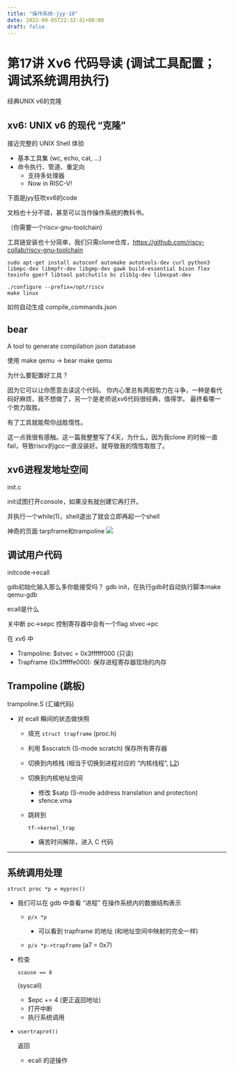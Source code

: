 ```yaml
---
title: "操作系统-jyy-18"
date: 2022-09-05T22:32:41+08:00
draft: false
---
```


# 第17讲 Xv6 代码导读 (调试工具配置；调试系统调用执行)

经典UNIX v6的克隆

## xv6: UNIX v6 的现代 “克隆”

接近完整的 UNIX Shell 体验

- 基本工具集 (wc, echo, cat, ...)
- 命令执行、管道、重定向
  - 支持多处理器
  - Now in RISC-V!



下面是jyy狂吹xv6的code

文档也十分不错，甚至可以当作操作系统的教科书。

（你需要一个riscv-gnu-toolchain)

工具链安装也十分简单，我们只需clone仓库，https://github.com/riscv-collab/riscv-gnu-toolchain

```
sudo apt-get install autoconf automake autotools-dev curl python3 libmpc-dev libmpfr-dev libgmp-dev gawk build-essential bison flex texinfo gperf libtool patchutils bc zlib1g-dev libexpat-dev

./configure --prefix=/opt/riscv
make linux
```
如何自动生成 compile_commands.json
## bear 
A tool to generate compilation json database

使用
make qemu -> bear make qemu

为什么要配置好工具？

因为它可以让你愿意去读这个代码。
你内心里总有两股势力在斗争，一种是看代码好麻烦，我不想做了，另一个是老师说xv6代码很经典，值得学。
最终看哪一个势力取胜。

有了工具就能帮你战胜惰性。

这一点我很有感触。这一篇我整整写了4天，为什么，因为我clone 的时候一直fail，导致riscv的gcc一直没装好。就导致我的惰性取胜了。

## xv6进程发地址空间
init.c

init试图打开console，如果没有就创建它再打开。

并执行一个while(1)，shell退出了就会立即再起一个shell

神奇的页面 tarpframe和trampoline
![](https://jyywiki.cn/pages/OS/img/xv6-process-memory.png)

## 调试用户代码
initcode->ecall

gdb初始化输入那么多你能接受吗？
gdb init，在执行gdb时自动执行脚本make qemu-gdb

ecall是什么

关中断 pc->sepc 控制寄存器中会有一个flag stvec->pc

在 xv6 中

- Trampoline: $stvec = 0x3ffffff000 (只读)
- Trapframe (0x3fffffe000): 保存进程寄存器现场的内存

## Trampoline (跳板)

trampoline.S (汇编代码)

- 对 ecall 瞬间的状态做快照

  - 填充 `struct trapframe` (proc.h)

  - 利用 $sscratch (S-mode scratch) 保存所有寄存器

  - 切换到内核栈 (相当于切换到进程对应的 “内核线程”, [L2](https://jyywiki.cn/OS/2022/labs/L2))

  - 切换到内核地址空间

    - 修改 $satp (S-mode address translation and protection)
    - sfence.vma

  - 跳转到

     

    ```
    tf->kernel_trap
    ```

    - 痛苦时间解除，进入 C 代码

------

## 系统调用处理

```
struct proc *p = myproc()
```

- 我们可以在 gdb 中查看 “进程” 在操作系统内的数据结构表示

  - ```
    p/x *p
    ```

    - 可以看到 trapframe 的地址 (和地址空间中映射的完全一样)

  - `p/x *p->trapframe` (a7 = 0x7)

- 检查

   

  ```
  scause == 8
  ```

   

  (syscall)

  - $epc += 4 (更正返回地址)
  - 打开中断
  - 执行系统调用

- ```
  usertrapret()
  ```

   

  返回

  - ecall 的逆操作

